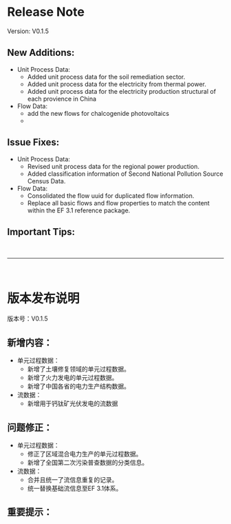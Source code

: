 # Release Note

Version: V0.1.5

## New Additions:

- Unit Process Data:
  - Added unit process data for the soil remediation sector.
  - Added unit process data for the electricity from thermal power.
  - Added unit process data for the electricity production structural of each provience in China
- Flow Data:
  - add the new flows for chalcogenide photovoltaics
  - 

## Issue Fixes:

- Unit Process Data:
  - Revised unit process data for the regional power production.
  - Added classification information of Second National Pollution Source Census Data.
- Flow Data:
  - Consolidated the flow uuid for duplicated flow information.
  - Replace all basic flows and flow properties to match the content within the EF 3.1 reference package.

## Important Tips:

<br>

---

<br>

# 版本发布说明

版本号：V0.1.5

## 新增内容：

- 单元过程数据：
  - 新增了土壤修复领域的单元过程数据。
  - 新增了火力发电的单元过程数据。
  - 新增了中国各省的电力生产结构数据。
- 流数据：
  - 新增用于钙钛矿光伏发电的流数据

## 问题修正：

- 单元过程数据：
  - 修正了区域混合电力生产的单元过程数据。
  - 新增了全国第二次污染普查数据的分类信息。
- 流数据：
  - 合并且统一了流信息重复的记录。
  - 统一替换基础流信息至EF 3.1体系。

## 重要提示：
